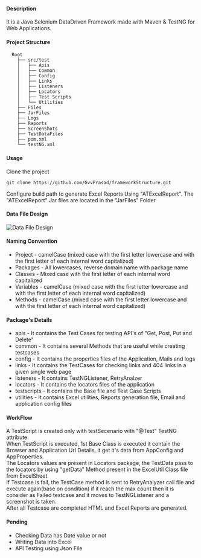 #### Description
It is a Java Selenium DataDriven Framework made with Maven & TestNG for Web Applications. 

#### Project Structure
```
  Root
    ├── src/test
    │	├── Apis
    │	├── Common
    │	├── Config
    │	├── Links
    │	├── Listeners
    │	├── Locators
    │	├── Test Scripts
    │	└── Utilities  	
    ├── Files    
    ├── JarFiles
    ├── Logs
    ├── Reports
    ├── ScreenShots
    ├── TestDataFiles
    ├── pom.xml
    └── testNG.xml
```

#### Usage
Clone the project

```
git clone https://github.com/GvvPrasad/frameworkStructure.git
```

Configure build path to generate Excel Reports Using "ATExcelReport". The "ATExcelReport" Jar files are located in the "JarFiles" Folder 

#### Data File Design
![Data File Design](https://github.com/GvvPrasad/javaSeleniumFramework/blob/master/JarFiles/DataFileTemplate.PNG)

#### Naming Convention
* Project -		camelCase (mixed case with the first letter lowercase and with the first letter of each internal word capitalized)
* Packages -	All lowercases, reverse domain name with package name
* Classes -		Mixed case with the first letter of each internal word capitalized 
* Variables -	camelCase (mixed case with the first letter lowercase and with the first letter of each internal word capitalized)
* Methods -		camelCase (mixed case with the first letter lowercase and with the first letter of each internal word capitalized)

#### Package's Details
* apis -		It contains the Test Cases for testing API's of  "Get, Post, Put and Delete"
* common -		It contains several Methods that are useful while creating testcases 
* config -		It contains the properties files of the Application, Mails and logs
* links -		It contains the TestCases for checking links and 404 links in a given single web page 		
* listeners -	It contains TestNGListener, RetryAnalzer 
* locators -	It contains the locators files of the application
* testscripts - It contains the Base file and Test Case Scripts
* utilities -	It contains Excel utilities, Reports generation file, Email and application config files

#### WorkFlow
A TestScript is created only with testSecenario with "@Test" TestNG attribute.<br>
When TestScript is executed, 1st Base Class is executed it contain the Browser and Application Url Details, it get it's data from AppConfig and AppProperties.<br>
The Locators values are present in Locators package, the TestData pass to the locators by using "getData" Method present in the ExcelUtil Class file from ExcelSheet. <br>
If Testcase is fail, the TestCase method is sent to RetryAnalyzer call file and execute again(base on condition) if it reach the max count then it is consider as Failed testcase and it moves to TestNGListener and a screenshot is taken.<br>
After all Testcase are completed HTML and Excel Reports are generated. 
         
#### Pending
* Checking Data has Date value or not
* Writing Data into Excel
* API Testing using Json File
